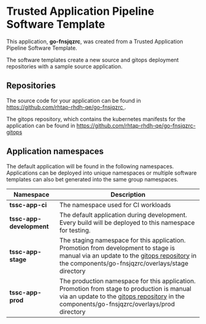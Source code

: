 # Trusted Application Pipeline Software Template

This application, **go-fnsjqzrc**, was created from a Trusted Application Pipeline Software Template.

The software templates create a new source and gitops deployment repositories with a sample source application. 

## Repositories

The source code for your application can be found in [https://github.com/rhtap-rhdh-qe/go-fnsjqzrc ](https://github.com/rhtap-rhdh-qe/go-fnsjqzrc ).
 
The gitops repository, which contains the kubernetes manifests for the application can be found in 
[https://github.com/rhtap-rhdh-qe/go-fnsjqzrc-gitops ](https://github.com/rhtap-rhdh-qe/go-fnsjqzrc-gitops ) 

## Application namespaces 

The default application will be found in the following namespaces. Applications can be deployed into unique namespaces or multiple software templates can also bet generated into the same group namespaces.  

|  Namespace   |  Description   |  
| -------- | -------- |
| **tssc-app-ci** | The namespace used for CI workloads |
| **tssc-app-development** | The default application during development. Every build will be deployed to this namespace for testing. |
| **tssc-app-stage** | The staging namespace for this application. Promotion from development to stage is manual via an update to the [gitops repository](https://github.com/rhtap-rhdh-qe/go-fnsjqzrc-gitops ) in the components/go-fnsjqzrc/overlays/stage directory |
| **tssc-app-prod** | The production namespace for this application. Promotion from stage to production is manual via an update to the [gitops repository](https://github.com/rhtap-rhdh-qe/go-fnsjqzrc-gitops ) in the components/go-fnsjqzrc/overlays/prod directory |